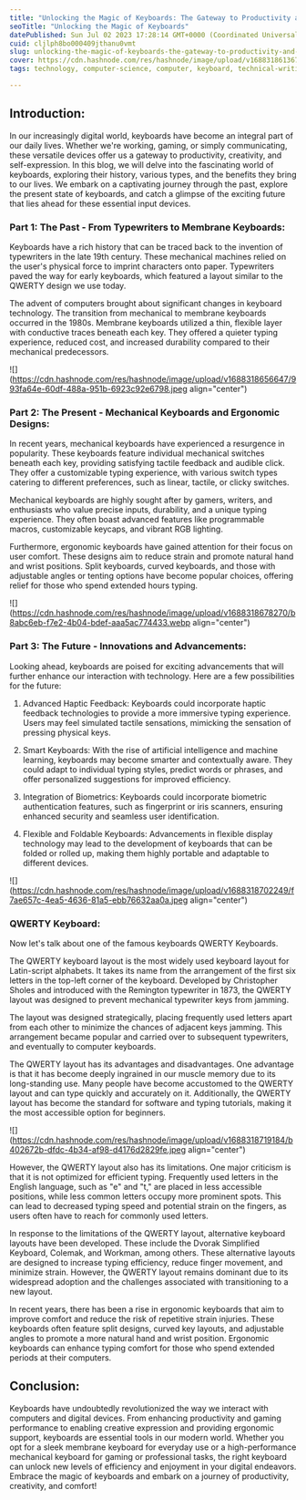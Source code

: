 ```yaml
---
title: "Unlocking the Magic of Keyboards: The Gateway to Productivity and Creativity"
seoTitle: "Unlocking the Magic of Keyboards"
datePublished: Sun Jul 02 2023 17:28:14 GMT+0000 (Coordinated Universal Time)
cuid: cljlph8bo000409jthanu0vmt
slug: unlocking-the-magic-of-keyboards-the-gateway-to-productivity-and-creativity
cover: https://cdn.hashnode.com/res/hashnode/image/upload/v1688318613671/7a748037-5d15-4c22-8742-a8fb8dc1109e.jpeg
tags: technology, computer-science, computer, keyboard, technical-writing-1

---
```


## Introduction:

In our increasingly digital world, keyboards have become an integral part of our daily lives. Whether we're working, gaming, or simply communicating, these versatile devices offer us a gateway to productivity, creativity, and self-expression. In this blog, we will delve into the fascinating world of keyboards, exploring their history, various types, and the benefits they bring to our lives. We embark on a captivating journey through the past, explore the present state of keyboards, and catch a glimpse of the exciting future that lies ahead for these essential input devices.

### Part 1: The Past - From Typewriters to Membrane Keyboards:

Keyboards have a rich history that can be traced back to the invention of typewriters in the late 19th century. These mechanical machines relied on the user's physical force to imprint characters onto paper. Typewriters paved the way for early keyboards, which featured a layout similar to the QWERTY design we use today.

The advent of computers brought about significant changes in keyboard technology. The transition from mechanical to membrane keyboards occurred in the 1980s. Membrane keyboards utilized a thin, flexible layer with conductive traces beneath each key. They offered a quieter typing experience, reduced cost, and increased durability compared to their mechanical predecessors.

![](https://cdn.hashnode.com/res/hashnode/image/upload/v1688318656647/993fa64e-60df-488a-951b-6923c92e6798.jpeg align="center")

### Part 2: The Present - Mechanical Keyboards and Ergonomic Designs:

In recent years, mechanical keyboards have experienced a resurgence in popularity. These keyboards feature individual mechanical switches beneath each key, providing satisfying tactile feedback and audible click. They offer a customizable typing experience, with various switch types catering to different preferences, such as linear, tactile, or clicky switches.

Mechanical keyboards are highly sought after by gamers, writers, and enthusiasts who value precise inputs, durability, and a unique typing experience. They often boast advanced features like programmable macros, customizable keycaps, and vibrant RGB lighting.

Furthermore, ergonomic keyboards have gained attention for their focus on user comfort. These designs aim to reduce strain and promote natural hand and wrist positions. Split keyboards, curved keyboards, and those with adjustable angles or tenting options have become popular choices, offering relief for those who spend extended hours typing.

![](https://cdn.hashnode.com/res/hashnode/image/upload/v1688318678270/b8abc6eb-f7e2-4b04-bdef-aaa5ac774433.webp align="center")

### Part 3: The Future - Innovations and Advancements:

Looking ahead, keyboards are poised for exciting advancements that will further enhance our interaction with technology. Here are a few possibilities for the future:

1. Advanced Haptic Feedback: Keyboards could incorporate haptic feedback technologies to provide a more immersive typing experience. Users may feel simulated tactile sensations, mimicking the sensation of pressing physical keys.
    
2. Smart Keyboards: With the rise of artificial intelligence and machine learning, keyboards may become smarter and contextually aware. They could adapt to individual typing styles, predict words or phrases, and offer personalized suggestions for improved efficiency.
    
3. Integration of Biometrics: Keyboards could incorporate biometric authentication features, such as fingerprint or iris scanners, ensuring enhanced security and seamless user identification.
    
4. Flexible and Foldable Keyboards: Advancements in flexible display technology may lead to the development of keyboards that can be folded or rolled up, making them highly portable and adaptable to different devices.
    

![](https://cdn.hashnode.com/res/hashnode/image/upload/v1688318702249/f7ae657c-4ea5-4636-81a5-ebb76632aa0a.jpeg align="center")

### QWERTY Keyboard:

Now let's talk about one of the famous keyboards QWERTY Keyboards.

The QWERTY keyboard layout is the most widely used keyboard layout for Latin-script alphabets. It takes its name from the arrangement of the first six letters in the top-left corner of the keyboard. Developed by Christopher Sholes and introduced with the Remington typewriter in 1873, the QWERTY layout was designed to prevent mechanical typewriter keys from jamming.

The layout was designed strategically, placing frequently used letters apart from each other to minimize the chances of adjacent keys jamming. This arrangement became popular and carried over to subsequent typewriters, and eventually to computer keyboards.

The QWERTY layout has its advantages and disadvantages. One advantage is that it has become deeply ingrained in our muscle memory due to its long-standing use. Many people have become accustomed to the QWERTY layout and can type quickly and accurately on it. Additionally, the QWERTY layout has become the standard for software and typing tutorials, making it the most accessible option for beginners.

![](https://cdn.hashnode.com/res/hashnode/image/upload/v1688318719184/b402672b-dfdc-4b34-af98-d4176d2829fe.jpeg align="center")

However, the QWERTY layout also has its limitations. One major criticism is that it is not optimized for efficient typing. Frequently used letters in the English language, such as "e" and "t," are placed in less accessible positions, while less common letters occupy more prominent spots. This can lead to decreased typing speed and potential strain on the fingers, as users often have to reach for commonly used letters.

In response to the limitations of the QWERTY layout, alternative keyboard layouts have been developed. These include the Dvorak Simplified Keyboard, Colemak, and Workman, among others. These alternative layouts are designed to increase typing efficiency, reduce finger movement, and minimize strain. However, the QWERTY layout remains dominant due to its widespread adoption and the challenges associated with transitioning to a new layout.

In recent years, there has been a rise in ergonomic keyboards that aim to improve comfort and reduce the risk of repetitive strain injuries. These keyboards often feature split designs, curved key layouts, and adjustable angles to promote a more natural hand and wrist position. Ergonomic keyboards can enhance typing comfort for those who spend extended periods at their computers.

## Conclusion:

Keyboards have undoubtedly revolutionized the way we interact with computers and digital devices. From enhancing productivity and gaming performance to enabling creative expression and providing ergonomic support, keyboards are essential tools in our modern world. Whether you opt for a sleek membrane keyboard for everyday use or a high-performance mechanical keyboard for gaming or professional tasks, the right keyboard can unlock new levels of efficiency and enjoyment in your digital endeavors. Embrace the magic of keyboards and embark on a journey of productivity, creativity, and comfort!